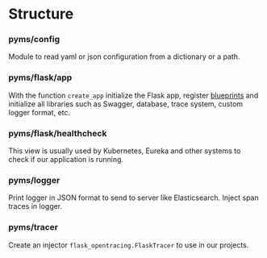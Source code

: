 # Structure

### pyms/config
Module to read yaml or json configuration from a dictionary or a path.

### pyms/flask/app
With the function `create_app` initialize the Flask app, register [blueprints](http://flask.pocoo.org/docs/0.12/blueprints/)
and initialize all libraries such as Swagger, database, trace system, custom logger format, etc.

### pyms/flask/healthcheck
This view is usually used by Kubernetes, Eureka and other systems to check if our application is running.

### pyms/logger
Print logger in JSON format to send to server like Elasticsearch. Inject span traces in logger.

### pyms/tracer
Create an injector `flask_opentracing.FlaskTracer` to use in our projects.